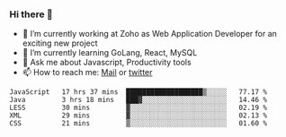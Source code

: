 ### Hi there 👋

- 🔭 I’m currently working at Zoho as Web Application Developer for an exciting new project
- 🌱 I’m currently learning GoLang, React, MySQL
- 💬 Ask me about Javascript, Productivity tools 
- 📫 How to reach me: [Mail](mailto:kvaishak007@gmail.com) or [twitter](https://twitter.com/_kvaishak)

<!--START_SECTION:waka-->
```text
JavaScript   17 hrs 37 mins  ███████████████████▒░░░░░   77.17 % 
Java         3 hrs 18 mins   ███▓░░░░░░░░░░░░░░░░░░░░░   14.46 % 
LESS         30 mins         ▓░░░░░░░░░░░░░░░░░░░░░░░░   02.19 % 
XML          29 mins         ▓░░░░░░░░░░░░░░░░░░░░░░░░   02.13 % 
CSS          21 mins         ▒░░░░░░░░░░░░░░░░░░░░░░░░   01.60 % 
```
<!--END_SECTION:waka-->
